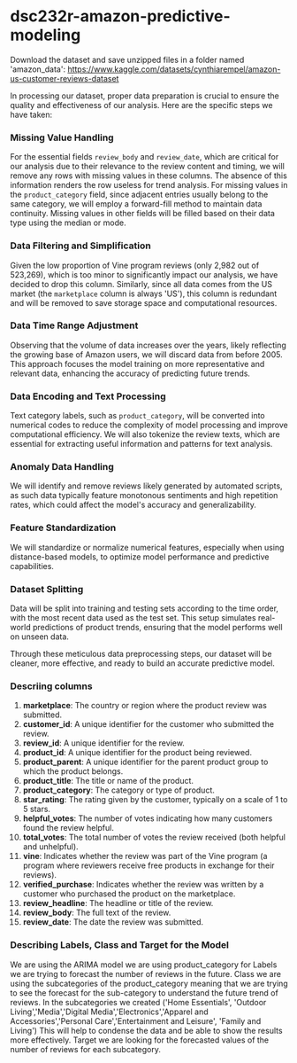 # dsc232r-amazon-predictive-modeling

Download the dataset and save unzipped files in a folder named 'amazon_data':
https://www.kaggle.com/datasets/cynthiarempel/amazon-us-customer-reviews-dataset

In processing our dataset, proper data preparation is crucial to ensure the quality and effectiveness of our analysis. Here are the specific steps we have taken:

### Missing Value Handling
For the essential fields `review_body` and `review_date`, which are critical for our analysis due to their relevance to the review content and timing, we will remove any rows with missing values in these columns. The absence of this information renders the row useless for trend analysis. For missing values in the `product_category` field, since adjacent entries usually belong to the same category, we will employ a forward-fill method to maintain data continuity. Missing values in other fields will be filled based on their data type using the median or mode.

### Data Filtering and Simplification
Given the low proportion of Vine program reviews (only 2,982 out of 523,269), which is too minor to significantly impact our analysis, we have decided to drop this column. Similarly, since all data comes from the US market (the `marketplace` column is always 'US'), this column is redundant and will be removed to save storage space and computational resources.

### Data Time Range Adjustment
Observing that the volume of data increases over the years, likely reflecting the growing base of Amazon users, we will discard data from before 2005. This approach focuses the model training on more representative and relevant data, enhancing the accuracy of predicting future trends.

### Data Encoding and Text Processing
Text category labels, such as `product_category`, will be converted into numerical codes to reduce the complexity of model processing and improve computational efficiency. We will also tokenize the review texts, which are essential for extracting useful information and patterns for text analysis.

### Anomaly Data Handling
We will identify and remove reviews likely generated by automated scripts, as such data typically feature monotonous sentiments and high repetition rates, which could affect the model's accuracy and generalizability.

### Feature Standardization
We will standardize or normalize numerical features, especially when using distance-based models, to optimize model performance and predictive capabilities.

### Dataset Splitting
Data will be split into training and testing sets according to the time order, with the most recent data used as the test set. This setup simulates real-world predictions of product trends, ensuring that the model performs well on unseen data.

Through these meticulous data preprocessing steps, our dataset will be cleaner, more effective, and ready to build an accurate predictive model.

### Descriing columns
1. **marketplace**: The country or region where the product review was submitted.
2. **customer_id**: A unique identifier for the customer who submitted the review.
3. **review_id**: A unique identifier for the review.
4. **product_id**: A unique identifier for the product being reviewed.
5. **product_parent**: A unique identifier for the parent product group to which the product belongs.
6. **product_title**: The title or name of the product.
7. **product_category**: The category or type of product.
8. **star_rating**: The rating given by the customer, typically on a scale of 1 to 5 stars.
9. **helpful_votes**: The number of votes indicating how many customers found the review helpful.
10. **total_votes**: The total number of votes the review received (both helpful and unhelpful).
11. **vine**: Indicates whether the review was part of the Vine program (a program where reviewers receive free products in exchange for their reviews).
12. **verified_purchase**: Indicates whether the review was written by a customer who purchased the product on the marketplace.
13. **review_headline**: The headline or title of the review.
14. **review_body**: The full text of the review.
15. **review_date**: The date the review was submitted.

### Describing Labels, Class and Target for the Model

We are using the ARIMA model we are using product_category for Labels we are trying to forecast the number of reviews in the future.
Class we are using the subcategories of the product_category meaning that we are trying to see the forecast for the sub-category to understand the future trend of reviews.
In the subcategories we created ('Home Essentials', 'Outdoor Living','Media','Digital Media','Electronics','Apparel and Accessories','Personal Care','Entertainment and Leisure', 'Family and Living') This will help to condense the data and be able to show the results more effectively.
Target we are looking for the forecasted values of the number of reviews for each subcategory.



